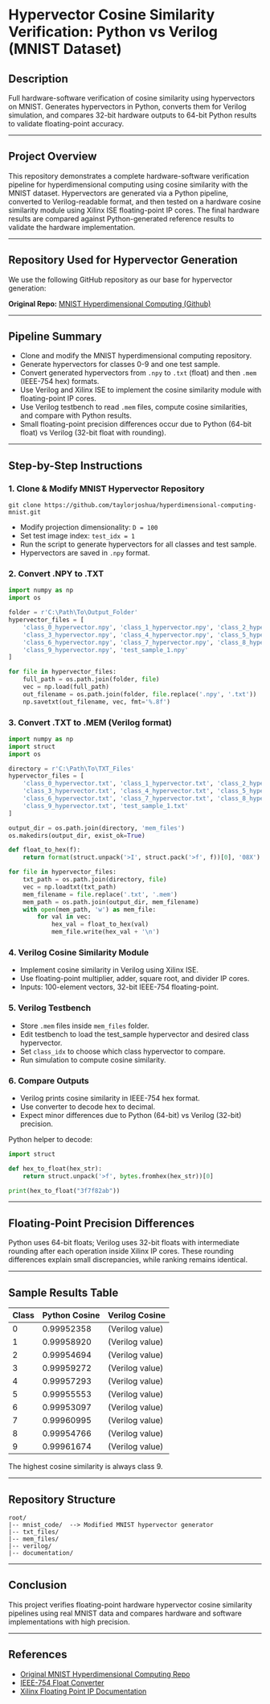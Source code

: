 # Hypervector Cosine Similarity Verification: Python vs Verilog (MNIST Dataset)

## Description

Full hardware-software verification of cosine similarity using hypervectors on MNIST. Generates hypervectors in Python, converts them for Verilog simulation, and compares 32-bit hardware outputs to 64-bit Python results to validate floating-point accuracy.

---

## Project Overview

This repository demonstrates a complete hardware-software verification pipeline for hyperdimensional computing using cosine similarity with the MNIST dataset. Hypervectors are generated via a Python pipeline, converted to Verilog-readable format, and then tested on a hardware cosine similarity module using Xilinx ISE floating-point IP cores. The final hardware results are compared against Python-generated reference results to validate the hardware implementation.

---

## Repository Used for Hypervector Generation

We use the following GitHub repository as our base for hypervector generation:

**Original Repo:** [MNIST Hyperdimensional Computing (Github)](https://github.com/noahgolmant/HyperdimMNIST)

---

## Pipeline Summary

* Clone and modify the MNIST hyperdimensional computing repository.
* Generate hypervectors for classes 0-9 and one test sample.
* Convert generated hypervectors from `.npy` to `.txt` (float) and then `.mem` (IEEE-754 hex) formats.
* Use Verilog and Xilinx ISE to implement the cosine similarity module with floating-point IP cores.
* Use Verilog testbench to read `.mem` files, compute cosine similarities, and compare with Python results.
* Small floating-point precision differences occur due to Python (64-bit float) vs Verilog (32-bit float with rounding).

---

## Step-by-Step Instructions

### 1. Clone & Modify MNIST Hypervector Repository

```
git clone https://github.com/taylorjoshua/hyperdimensional-computing-mnist.git
```

* Modify projection dimensionality: `D = 100`
* Set test image index: `test_idx = 1`
* Run the script to generate hypervectors for all classes and test sample.
* Hypervectors are saved in `.npy` format.

### 2. Convert .NPY to .TXT

```python
import numpy as np
import os

folder = r'C:\Path\To\Output_Folder'
hypervector_files = [
    'class_0_hypervector.npy', 'class_1_hypervector.npy', 'class_2_hypervector.npy',
    'class_3_hypervector.npy', 'class_4_hypervector.npy', 'class_5_hypervector.npy',
    'class_6_hypervector.npy', 'class_7_hypervector.npy', 'class_8_hypervector.npy',
    'class_9_hypervector.npy', 'test_sample_1.npy'
]

for file in hypervector_files:
    full_path = os.path.join(folder, file)
    vec = np.load(full_path)
    out_filename = os.path.join(folder, file.replace('.npy', '.txt'))
    np.savetxt(out_filename, vec, fmt='%.8f')
```

### 3. Convert .TXT to .MEM (Verilog format)

```python
import numpy as np
import struct
import os

directory = r'C:\Path\To\TXT_Files'
hypervector_files = [
    'class_0_hypervector.txt', 'class_1_hypervector.txt', 'class_2_hypervector.txt',
    'class_3_hypervector.txt', 'class_4_hypervector.txt', 'class_5_hypervector.txt',
    'class_6_hypervector.txt', 'class_7_hypervector.txt', 'class_8_hypervector.txt',
    'class_9_hypervector.txt', 'test_sample_1.txt'
]

output_dir = os.path.join(directory, 'mem_files')
os.makedirs(output_dir, exist_ok=True)

def float_to_hex(f):
    return format(struct.unpack('>I', struct.pack('>f', f))[0], '08X')

for file in hypervector_files:
    txt_path = os.path.join(directory, file)
    vec = np.loadtxt(txt_path)
    mem_filename = file.replace('.txt', '.mem')
    mem_path = os.path.join(output_dir, mem_filename)
    with open(mem_path, 'w') as mem_file:
        for val in vec:
            hex_val = float_to_hex(val)
            mem_file.write(hex_val + '\n')
```

### 4. Verilog Cosine Similarity Module

* Implement cosine similarity in Verilog using Xilinx ISE.
* Use floating-point multiplier, adder, square root, and divider IP cores.
* Inputs: 100-element vectors, 32-bit IEEE-754 floating-point.

### 5. Verilog Testbench

* Store `.mem` files inside `mem_files` folder.
* Edit testbench to load the test\_sample hypervector and desired class hypervector.
* Set `class_idx` to choose which class hypervector to compare.
* Run simulation to compute cosine similarity.

### 6. Compare Outputs

* Verilog prints cosine similarity in IEEE-754 hex format.
* Use converter to decode hex to decimal.
* Expect minor differences due to Python (64-bit) vs Verilog (32-bit) precision.

Python helper to decode:

```python
import struct

def hex_to_float(hex_str):
    return struct.unpack('>f', bytes.fromhex(hex_str))[0]

print(hex_to_float("3f7f82ab"))
```

---

## Floating-Point Precision Differences

Python uses 64-bit floats; Verilog uses 32-bit floats with intermediate rounding after each operation inside Xilinx IP cores. These rounding differences explain small discrepancies, while ranking remains identical.

---

## Sample Results Table

| Class | Python Cosine | Verilog Cosine  |
| ----- | ------------- | --------------- |
| 0     | 0.99952358    | (Verilog value) |
| 1     | 0.99958920    | (Verilog value) |
| 2     | 0.99954694    | (Verilog value) |
| 3     | 0.99959272    | (Verilog value) |
| 4     | 0.99957293    | (Verilog value) |
| 5     | 0.99955553    | (Verilog value) |
| 6     | 0.99953097    | (Verilog value) |
| 7     | 0.99960995    | (Verilog value) |
| 8     | 0.99954766    | (Verilog value) |
| 9     | 0.99961674    | (Verilog value) |

The highest cosine similarity is always class 9.

---

## Repository Structure

```
root/
|-- mnist_code/  --> Modified MNIST hypervector generator
|-- txt_files/
|-- mem_files/
|-- verilog/
|-- documentation/
```

---

## Conclusion

This project verifies floating-point hardware hypervector cosine similarity pipelines using real MNIST data and compares hardware and software implementations with high precision.

---

## References

* [Original MNIST Hyperdimensional Computing Repo](https://github.com/noahgolmant/HyperdimMNIST)
* [IEEE-754 Float Converter](https://www.h-schmidt.net/FloatConverter/IEEE754.html)
* [Xilinx Floating Point IP Documentation](https://docs.amd.com/v/u/en-US/pg060-floating-point)
